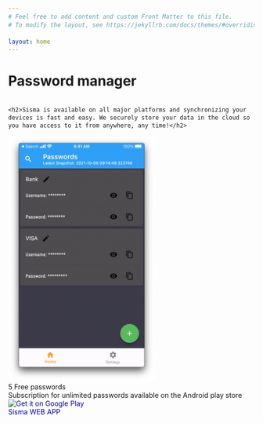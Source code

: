 ```yaml
---
# Feel free to add content and custom Front Matter to this file.
# To modify the layout, see https://jekyllrb.com/docs/themes/#overriding-theme-defaults

layout: home
---
```



<html>

<head>
<meta name="viewport" content="width=device-width, initial-scale=1">
<style>
  a:link,a:visited {
   color: #0000A0;
   background-color: #FFFFFF;
   text-decoration: none;
   target-new: none;
  }
  a:hover {
   color: #0000FF;
   background-color: #FFFFC0;
   text-decoration: underline;
   target-new: none;
  }

  
* {
  box-sizing: border-box;
}

/* Create two equal columns that floats next to each other */
.column {
  float: left;
  width: 50%;
  padding: 10px;
  /*height: 300px;  Should be removed. Only for demonstration */
}

/* Clear floats after the columns */
.row:after {
  content: "";
  display: table;
  clear: both;
}
</style>
</head>

  <body>
    <h1>Password manager</h1>


<div class="row">
  <div class="column">
  	
    <h2>Sisma is available on all major platforms and synchronizing your devices is fast and easy. We securely store your data in the cloud so you have access to it from anywhere, any time!</h2>
  </div>
  <div class="column">
  	    <img src="images/sisma-ss.png " alt="Sisma" style="width:300px;height:500px;">
  </div>
</div>

<div>
  <h>5 Free passwords</h><BR>
  <h>Subscription for unlimited passwords available on the Android play store</h>
  <a href='https://play.google.com/store/apps/details?id=com.talnirapps.sisma&pcampaignid=pcampaignidMKT-Other-global-all-co-prtnr-py-PartBadge-Mar2515-1'><img alt='Get it on Google Play' src='https://play.google.com/intl/en_us/badges/static/images/badges/en_badge_web_generic.png'/></a>

</div>

<div>
   <a href="https://sisma-6d59f.web.app/">Sisma WEB APP</a>
</div>


  </body>
</html>


